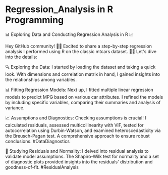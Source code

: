 # Regression_Analysis in R Programming 

📊 Exploring Data and Conducting Regression Analysis in R 📈

Hey GitHub community! 👋🏼 Excited to share a step-by-step regression analysis I performed using R on the classic mtcars dataset. 🚗💨 Let's dive into the details:

🔍 Exploring the Data:
I started by loading the dataset and taking a quick look. With dimensions and correlation matrix in hand, I gained insights into the relationships among variables. 

📊 Fitting Regression Models:
Next up, I fitted multiple linear regression models to predict MPG based on various car attributes. I refined the models by including specific variables, comparing their summaries and analysis of variance. 

📈 Assumptions and Diagnostics:
Checking assumptions is crucial! I calculated residuals, assessed multicollinearity with VIF, tested for autocorrelation using Durbin-Watson, and examined heteroscedasticity via the Breusch-Pagan test. A comprehensive approach to ensure robust conclusions. #DataDiagnostics

🧪 Studying Residuals and Normality:
I delved into residual analysis to validate model assumptions. The Shapiro-Wilk test for normality and a set of diagnostic plots provided insights into the residuals' distribution and goodness-of-fit. #ResidualAnalysis





